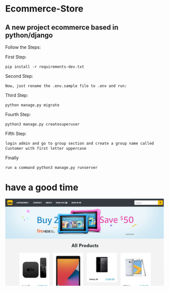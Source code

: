 # Ecommerce-Store
## A new project ecommerce based in python/django 

Follow the Steps:

First Step:

    pip install -r requirements-dev.txt
        
Second Step:

    Now, just rename the .env.sample file to .env and run:

Third Step:

    python manage.py migrate

Fourth Step:

    python3 manage.py createsuperuser
    
Fifth Step:
 
    login admin and go to group section and create a group name called Customer with first letter uppercase
    
Finally

    run a command python3 manage.py runserver
   
# have a good time

<img src="Layout.png" alt="Rest Form">
